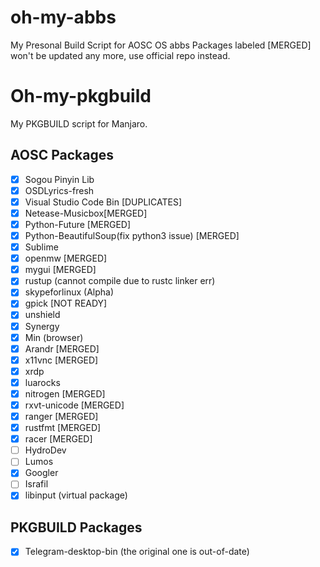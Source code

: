 # oh-my-abbs
My Presonal Build Script for AOSC OS abbs
Packages labeled [MERGED] won't be updated any more, use official repo instead.

# Oh-my-pkgbuild
My PKGBUILD script for Manjaro.


## AOSC Packages
- [x] Sogou Pinyin Lib
- [x] OSDLyrics-fresh
- [x] Visual Studio Code Bin [DUPLICATES]
- [x] Netease-Musicbox[MERGED]
- [x] Python-Future [MERGED]
- [x] Python-BeautifulSoup(fix python3 issue) [MERGED]
- [x] Sublime
- [x] openmw [MERGED]
- [x] mygui [MERGED]
- [x] rustup (cannot compile due to rustc linker err)
- [x] skypeforlinux (Alpha)
- [x] gpick [NOT READY]
- [x] unshield
- [x] Synergy
- [x] Min (browser)
- [x] Arandr [MERGED]
- [x] x11vnc [MERGED]
- [x] xrdp
- [x] luarocks
- [x] nitrogen [MERGED]
- [x] rxvt-unicode [MERGED]
- [x] ranger [MERGED]
- [x] rustfmt [MERGED]
- [x] racer [MERGED]
- [ ] HydroDev
- [ ] Lumos
- [x] Googler
- [ ] Israfil
- [x] libinput (virtual package)

## PKGBUILD Packages
- [x] Telegram-desktop-bin (the original one is out-of-date)
